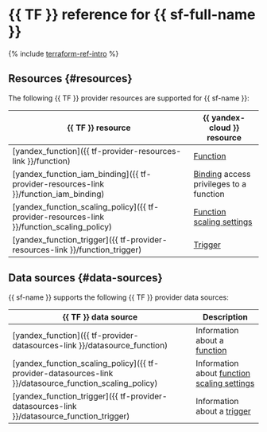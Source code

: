 # {{ TF }} reference for {{ sf-full-name }}

{% include [terraform-ref-intro](../_includes/terraform-ref-intro.md) %}

## Resources {#resources}

The following {{ TF }} provider resources are supported for {{ sf-name }}:

| **{{ TF }} resource** | **{{ yandex-cloud }} resource** |
| --- | --- |
| [yandex_function]({{ tf-provider-resources-link }}/function) | [Function](./concepts/function.md) |
| [yandex_function_iam_binding]({{ tf-provider-resources-link }}/function_iam_binding) | [Binding](../iam/concepts/access-control/index.md#access-bindings) access privileges to a function |
| [yandex_function_scaling_policy]({{ tf-provider-resources-link }}/function_scaling_policy) | [Function scaling settings](./concepts/function.md#scaling) |
| [yandex_function_trigger]({{ tf-provider-resources-link }}/function_trigger) | [Trigger](./concepts/trigger/index.md) |

## Data sources {#data-sources}

{{ sf-name }} supports the following {{ TF }} provider data sources:

| **{{ TF }} data source** | **Description** |
| --- | --- |
| [yandex_function]({{ tf-provider-datasources-link }}/datasource_function) | Information about a [function](./concepts/function.md) |
| [yandex_function_scaling_policy]({{ tf-provider-datasources-link }}/datasource_function_scaling_policy) | Information about [function scaling settings](./concepts/function.md#scaling) |
| [yandex_function_trigger]({{ tf-provider-datasources-link }}/datasource_function_trigger) | Information about a [trigger](./concepts/trigger/index.md) |